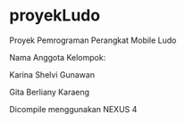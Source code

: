 # proyekLudo
Proyek Pemrograman Perangkat Mobile Ludo

Nama Anggota Kelompok:

Karina Shelvi Gunawan

Gita Berliany Karaeng


Dicompile menggunakan NEXUS 4
